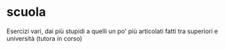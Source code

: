 # scuola

Esercizi vari, dai più stupidi a quelli un po' più articolati
fatti tra superiori e università (tutora in corso)
